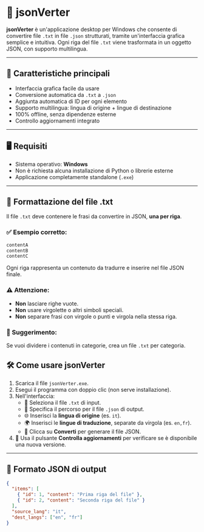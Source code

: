 # 📝 jsonVerter

**jsonVerter** è un'applicazione desktop per Windows che consente di convertire file `.txt` in file `.json` strutturati, tramite un'interfaccia grafica semplice e intuitiva. Ogni riga del file `.txt` viene trasformata in un oggetto JSON, con supporto multilingua.

---

## 🚀 Caratteristiche principali

- Interfaccia grafica facile da usare
- Conversione automatica da `.txt` a `.json`
- Aggiunta automatica di ID per ogni elemento
- Supporto multilingua: lingua di origine + lingue di destinazione
- 100% offline, senza dipendenze esterne
- Controllo aggiornamenti integrato

---

## 🖥️ Requisiti

- Sistema operativo: **Windows**
- Non è richiesta alcuna installazione di Python o librerie esterne
- Applicazione completamente standalone (`.exe`)

---

## 📝 Formattazione del file .txt

Il file `.txt` deve contenere le frasi da convertire in JSON, **una per riga**.

### ✅ Esempio corretto:
```txt
contentA
contentB
contentC
```

Ogni riga rappresenta un contenuto da tradurre e inserire nel file JSON finale.

### ⚠️ Attenzione:
- **Non** lasciare righe vuote.
- **Non** usare virgolette o altri simboli speciali.
- **Non** separare frasi con virgole o punti e virgola nella stessa riga.

### 📌 Suggerimento:
Se vuoi dividere i contenuti in categorie, crea un file `.txt` per categoria.


## 🛠️ Come usare jsonVerter

1. Scarica il file `jsonVerter.exe`.
2. Esegui il programma con doppio clic (non serve installazione).
3. Nell'interfaccia:
   - 📂 Seleziona il file `.txt` di input.
   - 💾 Specifica il percorso per il file `.json` di output.
   - 🌐 Inserisci la **lingua di origine** (es. `it`).
   - 🌍 Inserisci le **lingue di traduzione**, separate da virgola (es. `en,fr`).
   - 🔄 Clicca su **Converti** per generare il file JSON.
4. 🔄 Usa il pulsante **Controlla aggiornamenti** per verificare se è disponibile una nuova versione.

---

## 📄 Formato JSON di output

```json
{
  "items": [
    { "id": 1, "content": "Prima riga del file" },
    { "id": 2, "content": "Seconda riga del file" }
  ],
  "source_lang": "it",
  "dest_langs": ["en", "fr"]
}
